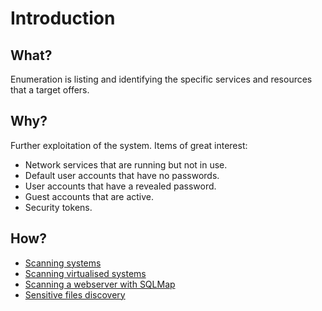 # Introduction

## What?

Enumeration is listing and identifying the specific services and resources that a target offers.

## Why?

Further exploitation of the system. Items of great interest:

* Network services that are running but not in use.
* Default user accounts that have no passwords.
* User accounts that have a revealed password.
* Guest accounts that are active.
* Security tokens.

## How?

* [Scanning systems](systems.md)
* [Scanning virtualised systems](virtual.md)
* [Scanning a webserver with SQLMap](sqlmap.md)
* [Sensitive files discovery](sensitive-files.md)

